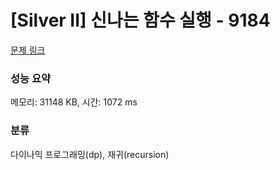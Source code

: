 # [Silver II] 신나는 함수 실행 - 9184 

[문제 링크](https://www.acmicpc.net/problem/9184) 

### 성능 요약

메모리: 31148 KB, 시간: 1072 ms

### 분류

다이나믹 프로그래밍(dp), 재귀(recursion)

